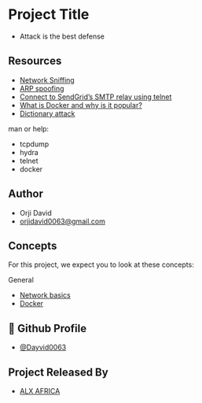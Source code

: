 
# Project Title
- Attack is the best defense
## Resources

 - [Network Sniffing](https://intranet.alxswe.com/rltoken/eF4956aQFYnhS_i6IF9R-g)
  - [ARP spoofing](https://intranet.alxswe.com/rltoken/RK-4WtV0YCSETDSG9lr1hw)
  - [Connect to SendGrid’s SMTP relay using telnet](https://intranet.alxswe.com/rltoken/twuD5E9_-V2z1zfW5nXyyg)
  - [What is Docker and why is it popular?](https://intranet.alxswe.com/rltoken/56VrRmkBHFq2OKLM_FQA6w)
  - [Dictionary attack](https://intranet.alxswe.com/rltoken/dbAwbf71VVSCTOfeR1NRmg)
  
  man or help:

- tcpdump
- hydra
- telnet
- docker
## Author

- Orji David 
- orjidavid0063@gmail.com


## Concepts

For this project, we expect you to look at these concepts:

General

- [Network basics](https://intranet.alxswe.com/concepts/33)
- [Docker](https://intranet.alxswe.com/concepts/65)


## 🔗 Github Profile
- [@Dayvid0063](https://github.com/Dayvid0063)


## Project Released By

- [ALX AFRICA](https://www.alxafrica.com/)

